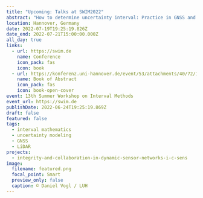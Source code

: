 ```yaml
---
title: "Upcoming: Talks at SWIM2022"
abstract: "How to determine uncertainty interval: Practice in GNSS and LiDAR"
location: Hannover, Germany
date: 2022-07-19T19:25:19.826Z
date_end: 2022-07-21T15:00:00.000Z
all_day: true
links:
  - url: https://swim.de
    name: Conference
    icon_pack: fas
    icon: book
  - url: https://konferenz.uni-hannover.de/event/53/attachments/40/72/13th_SWIM_Book_of_Abstracts.pdf
    name: Book of Abstract
    icon_pack: fas
    icon: book-open-cover
event: 13th Summer Workshop on Interval Methods
event_url: https://swim.de
publishDate: 2022-06-24T19:25:19.869Z
draft: false
featured: false
tags:
  - interval mathematics
  - uncertainty modeling
  - GNSS
  - LiDAR
projects:
  - integrity-and-collaboration-in-dynamic-sensor-networks-i-c-sens
image:
  filename: featured.png
  focal_point: Smart
  preview_only: false
  caption: © Daniel Vogl / LUH
---
```


